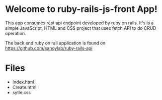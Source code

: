 # Welcome to ruby-rails-js-front App!

This app consumes rest api endpoint developed by ruby on rails. It's is a simple JavaScript, HTML and CSS project that uses fetch API to do CRUD operation.

The back end ruby on rail application is found on https://github.com/sanoylab/ruby-rails-api


# Files

- Index.html
- Create.html
- sytle.css


```
